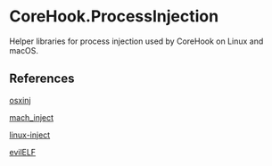# CoreHook.ProcessInjection


Helper libraries for process injection used by CoreHook on Linux and macOS.


## References

[osxinj](https://github.com/scen/osxinj)

[mach_inject](https://github.com/rentzsch/mach_inject)

[linux-inject](https://github.com/gaffe23/linux-inject)

[evilELF](https://github.com/jmpews/evilELF)